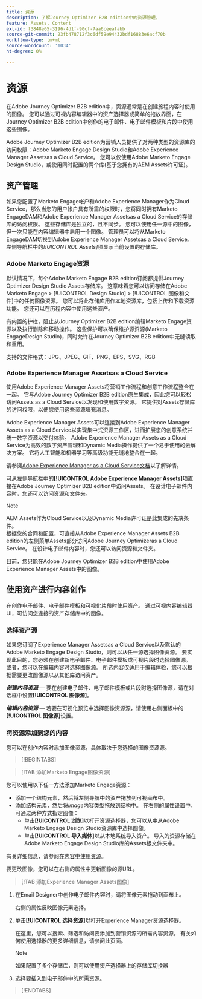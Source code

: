 ```yaml
---
title: 资源
description: 了解Journey Optimizer B2B edition中的资源管理。
feature: Assets, Content
exl-id: f3848e65-3196-4d1f-90cf-7aa6ceeafabb
source-git-commit: 23fb478712f3c6df59e94432bdf16883e6acf70b
workflow-type: tm+mt
source-wordcount: '1034'
ht-degree: 0%

---
```


# 资源

在Adobe Journey Optimizer B2B edition中，资源通常是在创建旅程内容时使用的图像。 您可以通过可视内容编辑器中的资产选择器或简单的拖放界面，在Journey Optimizer B2B edition中创作的电子邮件、电子邮件模板和片段中使用这些图像。

Adobe Journey Optimizer B2B edition为营销人员提供了对两种类型的资源库的访问权限：Adobe Marketo Engage Design Studio和Adobe Experience Manager Assetsas a Cloud Service。 您可以仅使用Adobe Marketo Engage Design Studio，或使用同时配置的两个库(基于您拥有的AEM Assets许可证)。

## 资产管理

如果您配置了Marketo Engage帐户和Adobe Experience Manager作为Cloud Service，那么当您的用户帐户具有所需的权限时，您将同时拥有Marketo EngageDAM和Adobe Experience Manager Assetsas a Cloud Service的存储库的访问权限。 这些存储库是独立的，且不同步。 您可以使用任一源中的图像，但一次只能在内容编辑器中启用一个图像。 管理员可以将从Marketo EngageDAM切换到Adobe Experience Manager Assetsas a Cloud Service。 左侧导航栏中的&#x200B;_[!UICONTROL Assets]_&#x200B;项显示当前设置的存储库。

### Adobe Marketo Engage资源

默认情况下，每个Adobe Marketo Engage B2B edition订阅都提供Journey Optimizer Design Studio Assets存储库。 这意味着您可以访问存储在Adobe Marketo Engage > [!UICONTROL Design Studio] > [!UICONTROL 图像和文件]中的任何图像资源。 您可以将此存储库用作本地资源库，包括上传和下载资源功能。 您还可以在历程内容中使用这些资产。

有内置的护栏，阻止从Journey Optimizer B2B edition编辑Marketo Engage资源以及执行删除和移动操作。 这些保护可以确保维护源资源(Marketo EngageDesign Studio)，同时允许在Journey Optimizer B2B edition中无缝读取和重用。

支持的文件格式：JPG、JPEG、GIF、PNG、EPS、SVG、RGB

### Adobe Experience Manager Assetsas a Cloud Service

使用Adobe Experience Manager Assets将营销工作流程和创意工作流程整合在一起。 它与Adobe Journey Optimizer B2B edition原生集成，因此您可以轻松访问Assets as a Cloud Service以发现和使用数字资源。 它提供对Assets存储库的访问权限，以便您使用这些资源填充消息。

Adobe Experience Manager Assets可以连接到Adobe Experience Manager Assets as a Cloud Service以实现集中式资源工作区，进而扩展您的创意系统并统一数字资源以交付体验。 Adobe Experience Manager Assets as a Cloud Service为高效的数字资产管理和Dynamic Media操作提供了一个易于使用的云解决方案。 它将人工智能和机器学习等高级功能无缝地整合在一起。

请参阅[Adobe Experience Manager as a Cloud Service文档](https://experienceleague.adobe.com/zh-hans/docs/experience-manager-cloud-service/content/assets/overview)以了解详情。

可从左侧导航栏中的&#x200B;**[!UICONTROL Adobe Experience Manager Assets]**&#x200B;项直接在Adobe Journey Optimizer B2B edition中访问Assets。 在设计电子邮件内容时，您还可以访问资源和文件夹。

>[!NOTE]
>
>AEM Assets作为Cloud Service以及Dynamic Media许可证是此集成的先决条件。<br/>
>根据您的合同和配置，可直接从Adobe Experience Manager Assets B2B edition的左侧菜单Assets部分访问Adobe Journey Optimizeras a Cloud Service。 在设计电子邮件内容时，您还可以访问资源和文件夹。

目前，您只能在Adobe Journey Optimizer B2B edition中使用Adobe Experience Manager Assets中的图像。

## 使用资产进行内容创作

在创作电子邮件、电子邮件模板和可视化片段时使用资产。 通过可视内容编辑器UI，可访问您连接的资产存储库中的图像。

### 选择资产源

如果您订阅了Experience Manager Assetsas a Cloud Service以及默认的Adobe Marketo Engage Design Studio，则可以从任一源选择图像资源。 要实现此目的，您必须在创建新电子邮件、电子邮件模板或可视片段时选择图像源。 或者，您可以在编辑内容时选择图像源。 所选内容仅适用于编辑体验，您可以根据需要更改图像源以从其他库访问资产。

_**创建内容资源**_ — 要在创建电子邮件、电子邮件模板或片段时选择图像源，请在对话框中设置&#x200B;**[!UICONTROL 图像源]**。

_**编辑内容资源**_ — 若要在可视化预览中选择图像资源源，请使用右侧面板中的&#x200B;**[!UICONTROL 图像源]**&#x200B;设置。

### 将资源添加到您的内容

您可以在创作内容时添加图像资源，具体取决于您选择的图像资源源。

>[!BEGINTABS]

>[!TAB 添加Marketo Engage图像资源]

您可以使用以下任一方法添加Marketo Engage资源：

* 添加一个结构元素，然后将左侧导航中的资产拖放到可视画布中。
* 添加结构元素，然后将&#x200B;_image_&#x200B;内容类型拖放到结构中。 在右侧的属性设置中，可通过两种方式指定图像：
   * 单击&#x200B;**[!UICONTROL 浏览]**&#x200B;以打开资源选择器，您可以从中从Adobe Marketo Engage Design Studio资源库中选择图像。
   * 单击&#x200B;**[!UICONTROL 导入媒体]**&#x200B;以从本地系统导入资产。 导入的资源存储在Adobe Marketo Engage Design Studio库的Assets根文件夹中。

有关详细信息，请参阅[在内容中使用资源](./marketo-engage-design-studio.md#use-assets-in-your-content)。

要更改图像，您可以在右侧的属性中更新图像的源URL。

>[!TAB 添加Experience Manager Assets图像]

1. 在Email Designer中创作电子邮件内容时，请将图像元素拖动到画布上。

   右侧的属性反映图像元素选择。

1. 单击&#x200B;**[!UICONTROL 选择资源]**&#x200B;以打开Experience Manager资源选择器。

   在这里，您可以搜索、筛选和访问要添加到营销资源的所需内容资源。 有关如何使用选择器的更多详细信息，请参阅此页面。

   >[!NOTE]
   >
   >如果配置了多个存储库，则可以使用资产选择器上的存储库切换器

1. 选择要插入到电子邮件中的所需资源。

>[!ENDTABS]
